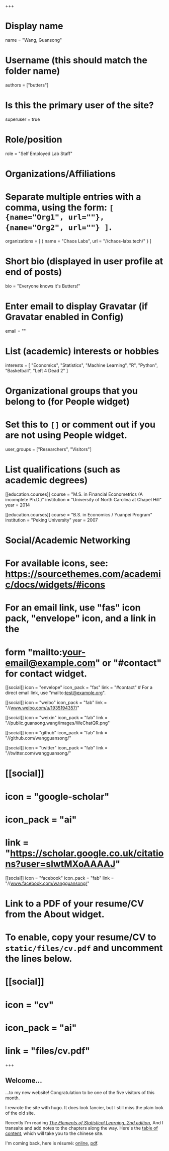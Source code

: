+++
# Display name
name = "Wang, Guansong"

# Username (this should match the folder name)
authors = ["butters"]

# Is this the primary user of the site?
superuser = true

# Role/position
role = "Self Employed Lab Staff"

# Organizations/Affiliations
#   Separate multiple entries with a comma, using the form: `[ {name="Org1", url=""}, {name="Org2", url=""} ]`.
organizations = [ { name = "Chaos Labs", url = "//chaos-labs.tech/" } ]

# Short bio (displayed in user profile at end of posts)
bio = "Everyone knows it's Butters!"

# Enter email to display Gravatar (if Gravatar enabled in Config)
email = ""

# List (academic) interests or hobbies
interests = [
  "Economics",
  "Statistics",
  "Machine Learning",
  "R",
  "Python",
  "Basketball",
  "Left 4 Dead 2"
]

# Organizational groups that you belong to (for People widget)
#   Set this to `[]` or comment out if you are not using People widget.
user_groups = ["Researchers", "Visitors"]

# List qualifications (such as academic degrees)
[[education.courses]]
  course = "M.S. in Financial Econometrics (A incomplete Ph.D.)"
  institution = "University of North Carolina at Chapel Hill"
  year = 2014

[[education.courses]]
  course = "B.S. in Economics / Yuanpei Program"
  institution = "Peking University"
  year = 2007

# Social/Academic Networking
# For available icons, see: https://sourcethemes.com/academic/docs/widgets/#icons
#   For an email link, use "fas" icon pack, "envelope" icon, and a link in the
#   form "mailto:your-email@example.com" or "#contact" for contact widget.

[[social]]
  icon = "envelope"
  icon_pack = "fas"
  link = "#contact"  # For a direct email link, use "mailto:test@example.org".

[[social]]
  icon = "weibo"
  icon_pack = "fab"
  link = "//www.weibo.com/u/1935194357/"

[[social]]
  icon = "weixin"
  icon_pack = "fab"
  link = "//public.guansong.wang/images/WeChatQR.png"

[[social]]
  icon = "github"
  icon_pack = "fab"
  link = "//github.com/wangguansong/"

[[social]]
  icon = "twitter"
  icon_pack = "fab"
  link = "//twitter.com/wangguansong/"

# [[social]]
#   icon = "google-scholar"
#   icon_pack = "ai"
#   link = "https://scholar.google.co.uk/citations?user=sIwtMXoAAAAJ"

[[social]]
  icon = "facebook"
  icon_pack = "fab"
  link = "//www.facebook.com/wangguansong/"

# Link to a PDF of your resume/CV from the About widget.
# To enable, copy your resume/CV to `static/files/cv.pdf` and uncomment the lines below.
# [[social]]
#   icon = "cv"
#   icon_pack = "ai"
#   link = "files/cv.pdf"

+++

## Welcome...

...to my new website! Congratulation to be one of the five visitors of
this month.

I rewrote the site with hugo. It does look fancier, but I
still miss the plain look of the old site.

Recently I'm reading
[*The Elements of Statistical Learning, 2nd edition*](https://web.stanford.edu/~hastie/ElemStatLearn/),
And I transalte and add notes to the chapters along the way.
Here's the [table of content](https://web.stanford.edu/~hastie/ElemStatLearn/),
which will take you to the chinese site.

I'm coming back, here is résumé:
[online](http://guansong.wang/resume/resume_en_latest.html), 
[pdf](http://public.guansong.wang/resume/resume_wangguansong_en_latest.pdf).
